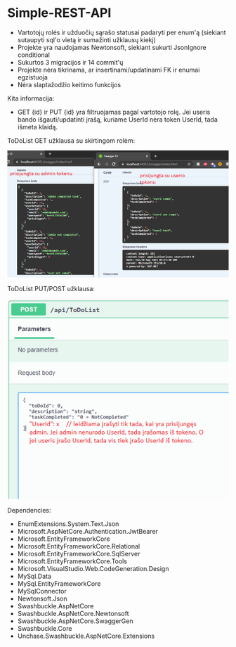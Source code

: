 # Simple-REST-API


- Vartotojų rolės ir užduočių sąrašo statusai padaryti per enum'ą (siekiant sutaupyti sql'o vietą ir sumažinti užklausų kiekį)
- Projekte yra naudojamas Newtonsoft, siekiant sukurti JsonIgnore conditional
- Sukurtos 3 migracijos ir 14 commit'ų
- Projekte nėra tikrinama, ar insertinami/updatinami FK ir enumai egzistuoja
- Nėra slaptažodžio keitimo funkcijos


Kita informacija:

- GET {id} ir PUT {id} yra filtruojamas pagal vartotojo rolę. Jei useris bando išgauti/updatinti įrašą, kuriame UserId nėra token UserId, tada išmeta klaidą.

ToDoList GET užklausa su skirtingom rolėm:

![alt text](https://github.com/eSyntax/Simple-REST-API/blob/06d0c7ee6f60edaf36c7c745a9fbdc31638380df/images/user1.PNG?raw=true)

ToDoList PUT/POST užklausa:

![alt text](https://github.com/eSyntax/Simple-REST-API/blob/06d0c7ee6f60edaf36c7c745a9fbdc31638380df/images/user2.PNG?raw=true)

Dependencies:
- EnumExtensions.System.Text.Json
- Microsoft.AspNetCore.Authentication.JwtBearer
- Microsoft.EntityFrameworkCore
- Microsoft.EntityFrameworkCore.Relational
- Microsoft.EntityFrameworkCore.SqlServer
- Microsoft.EntityFrameworkCore.Tools
- Microsoft.VisualStudio.Web.CodeGeneration.Design
- MySql.Data
- MySql.EntityFrameworkCore
- MySqlConnector
- Newtonsoft.Json
- Swashbuckle.AspNetCore
- Swashbuckle.AspNetCore.Newtonsoft
- Swashbuckle.AspNetCore.SwaggerGen
- Swashbuckle.Core
- Unchase.Swashbuckle.AspNetCore.Extensions
